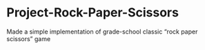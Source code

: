 # Project-Rock-Paper-Scissors
Made a simple implementation of grade-school classic “rock paper scissors” game
